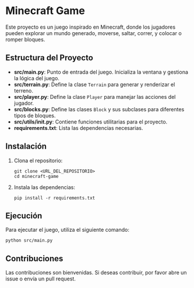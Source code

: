 # Minecraft Game

Este proyecto es un juego inspirado en Minecraft, donde los jugadores pueden explorar un mundo generado, moverse, saltar, correr, y colocar o romper bloques.

## Estructura del Proyecto

- **src/main.py**: Punto de entrada del juego. Inicializa la ventana y gestiona la lógica del juego.
- **src/terrain.py**: Define la clase `Terrain` para generar y renderizar el terreno.
- **src/player.py**: Define la clase `Player` para manejar las acciones del jugador.
- **src/blocks.py**: Define las clases `Block` y sus subclases para diferentes tipos de bloques.
- **src/utils/__init__.py**: Contiene funciones utilitarias para el proyecto.
- **requirements.txt**: Lista las dependencias necesarias.

## Instalación

1. Clona el repositorio:
   ```
   git clone <URL_DEL_REPOSITORIO>
   cd minecraft-game
   ```

2. Instala las dependencias:
   ```
   pip install -r requirements.txt
   ```

## Ejecución

Para ejecutar el juego, utiliza el siguiente comando:
```
python src/main.py
```

## Contribuciones

Las contribuciones son bienvenidas. Si deseas contribuir, por favor abre un issue o envía un pull request.